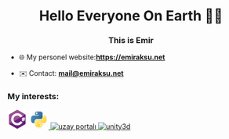 <h1 align="center">Hello Everyone On Earth 🧑‍🚀 </h1>
<h3 align="center">This is Emir </h3>

- 🌐 My personel website:**https://emiraksu.net**

- ✉️ Contact: **mail@emiraksu.net**

<h3 align="left">My interests:</h3>
<p align="left"> <img src="https://raw.githubusercontent.com/devicons/devicon/master/icons/csharp/csharp-original.svg" alt="csharp" width="40" height="40"/> </a> <a href="https://www.python.org" target="_blank" rel="noreferrer"> <img src="https://raw.githubusercontent.com/devicons/devicon/master/icons/python/python-original.svg" alt="python" width="40" height="40"/> </a><a href="https://uzayportali.com" target="_blank" rel="noreferrer"> <img src="https://i.hizliresim.com/tl5sf4o.jpg" alt="uzay portalı" width="40" height="40"/> </a> <a href="https://unity3d.com" target="_blank" rel="noreferrer"> <img src="https://unity3d.com/profiles/unity3d/themes/unity/images/pages/branding_trademarks/unity-tab.png" alt="unity3d" width="40" height="40"/> </a> </p>
